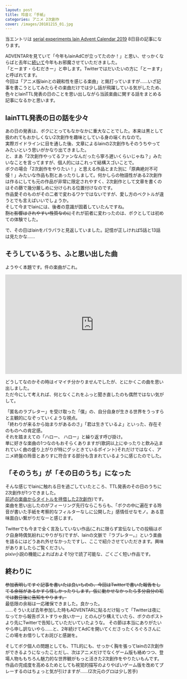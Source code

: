 ```yaml
---
layout: post
title: 玲音と「手紙」
categories: アニメ 2次創作
cover: /images/20181215_01.jpg
---
```


当エントリは [serial experiments lain Advent Calendar 2019](https://adventar.org/calendars/4137) 8日目の記事になります。  
  
ADVENTARを見ていて「今年もlainAdCが立ってたのか！」と思い、せっかくならばと去年に[続いて](https://blog.s6jr.com/2018-12-15-anime/)今年もお邪魔させていただきました。  
「とーます・らむだきー」と申します。Twitterではだいたいの方に「とーます」と呼ばれてます。  
今回は「アニメ版lainとの親和性を感じる楽曲」と銘打っていますが……いざ記事を書こうとしてみたらその楽曲だけでは少し話が飛躍している気がしたため、色々とlainTTL発表の日のことを思い出しながら当該楽曲に関する話をまとめる記事になるかと思います。

## lainTTL発表の日の話を少々

あの日の発表は、ボクにとってもなかなかに重大なことでした。本来は黒として扱われてもおかしくない2次創作を趣味としている身の端くれなので。  
実際ガイドラインに目を通した後、文章によるlainの2次創作もそのうちやってみたいという思いがかなり出てきました。  
と、まあ「2次創作やってるファンなんだったら寧ろ遅いくらいじゃね？」みたいなことを言ってますが、個人的にはこれって結構スゴいことで。  
ボクの場合「2次創作をやりたい！」と思える作品とまた別に「原典絶対不可侵！」みたいな作品も割とあったりしまして。何かしらの物語性がある2次創作は作るにしても元の作品が非常に限定されやすく、2次創作として文章を書くのはその篩で幾分厳しめに分けられる位置付けなのです。    
作品愛そのものがその二者で変わるワケではないですが、愛し方のベクトルが違うとでも言えばいいでしょうか。  
そして今までlainには、後者の意識が固着していたんですね。  
~~割と影響はされやすい性質なのに~~それが前者に変わったのは、ボクとしては初めての体験でした。

で、その日はlainをパラパラと見返していました。記憶が正しければ5話と13話は見たかな……

## そうしているうち、ふと思い出した曲

ようやく本題です。件の楽曲がこれ。  

<iframe width="560" height="315" src="https://www.youtube.com/embed/I8ufc6yhYuY" frameborder="0" allow="accelerometer; autoplay; encrypted-media; gyroscope; picture-in-picture" allowfullscreen></iframe>

どうしてなのかその時はイマイチ分かりませんでしたが、とにかくこの曲を思い出しました。  
ただ今にして考えれば、何となくこれをふっと聞き直したのも偶然ではない気がして。

「匿名のラブレター」を受け取った「僕」の、自分自身が生きる世界をうっすらと主観的になぞっていくような視点。  
「終わりが来るから始まりがあるのさ」「君は生きているよ」といった、存在そのものへの肯定感。  
それを踏まえての「ハロー、 ハロー」と繰り返す呼び掛け。  
単に好きな楽曲の1つなのもおそらくありますが(歌詞以上にゆったりと飲み込まれていく曲の盛り上がりが特にグッときているポイント)それだけではなく、アニメ終盤の玲音とありすに符合する部分も含まれているように感じたのでした。

## 「そのうち」が「その日のうち」になった

そんな感じでlainに触れる日を過ごしていたところ、TTL発表のその日のうちに2次創作が1つできました。  
[前述の楽曲からタイトルを拝借した2次創作](https://www.pixiv.net/novel/show.php?id=11369992))です。  
楽曲を思い出したのがフィーリング先行ならこちらも、「ボクの中に遍在する玲音が書いた手紙を考察的なフィルターなしに公開した」感情任せなモノ。ある意味面白い繋がりだなーと感じます。

Twitterでも今まで全く言及していない作品(これに限らず宣伝なしでの投稿はボク自身時偶気紛れにやりがち)ですが、lainの文脈で『ラブレター。』という楽曲を語るにはどうあれ外せなかったですし、ここで紹介させていただきます。興味がありましたらご覧ください。  
pixiv小説の機能によればおよそ1分で読了可能な、ごくごく短い作品です。

## 終わりに

~~参加表明してすぐ記事を書いたは良いものの、今回はTwitterで書いた報告をしてる余裕があるかすら怪しかったりします。仮に動かせなかったら多分自分の垢では数日後に告知をやります。~~  
最低限の余裕は一応確保できました。良かった。  
……そういえば去年参加した時もADVENTARに貼るだけ貼って「Twitterは夜になってから報告ポストすりゃ良いかー」とのんびり構えていたら、ボクのポストより先にTwitterで告知していただいていたような。
その節は本当にありがたいやら申し訳ないやら……と、2年続けてAdCを開いてくださったくろぐろさんにこの場をお借りしてお詫びと感謝を。

そしてボク個人の問題としても、TTL的にも、せっかく胸を張ってlainの2次創作ができるようになったことだし、次はアニメだけでなくゲーム版も絡めつつ、登場人物ももちろん魅力的な世界観がもっと活きた2次創作をやりたいもんです。  
作品の完成度を高めるためとしても視覚的描写のよりやばいゲーム版を改めてプレーするのはちょっと気が引けますが……(2次元のグロは少し苦手)
